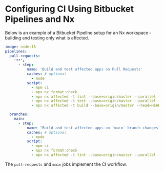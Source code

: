 # Configuring CI Using Bitbucket Pipelines and Nx

Below is an example of a Bitbucket Pipeline setup for an Nx workspace - building and testing only what is affected.

```yaml
image: node:16
pipelines:
  pull-requests:
    '**':
      - step:
          name: 'Build and test affected apps on Pull Requests'
          caches: # optional
            - node
          script:
            - npm ci
            - npx nx format:check
            - npx nx affected -t lint --base=origin/master --parallel --max-parallel=3
            - npx nx affected -t test --base=origin/master --parallel --max-parallel=3 --configuration=ci
            - npx nx affected -t build --base=origin/master --head=HEAD --parallel  --max-parallel=3

  branches:
    main:
      - step:
          name: "Build and test affected apps on 'main' branch changes"
          caches: # optional
            - node
          script:
            - npm ci
            - npx nx format:check
            - npx nx affected -t lint --base=origin/master --parallel --max-parallel=3 & npx nx affected -t test --base=HEAD~1 --parallel --max-parallel=3 --configuration=ci & npx nx affected -t build --base=HEAD~1 --parallel  --max-parallel=3
```

The `pull-requests` and `main` jobs implement the CI workflow.

